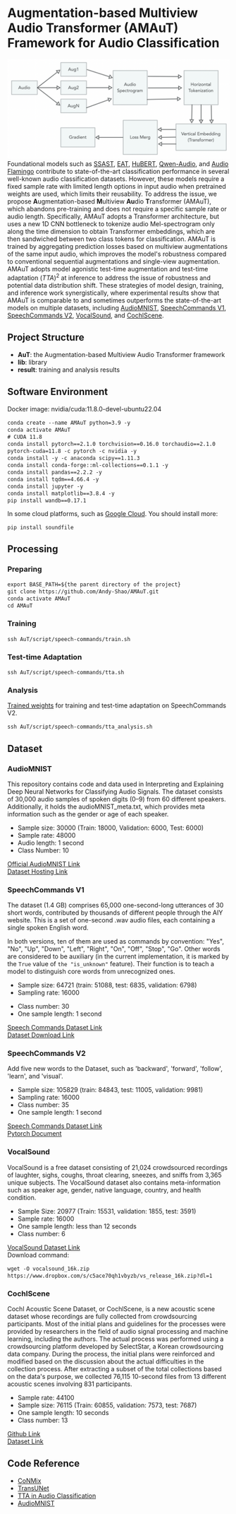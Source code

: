 # Augmentation-based Multiview Audio Transformer (AMAuT) Framework for Audio Classification
![Figure](./img/Full-arch.png)
Foundational models such as [SSAST](https://doi.org/10.1609/aaai.v36i10.21315), [EAT](https://doi.org/10.48550/arXiv.2401.03497), [HuBERT](https://doi.org/10.1109/TASLP.2021.3122291), [Qwen-Audio](https://doi.org/10.48550/arXiv.2311.07919), and [Audio Flamingo](https://doi.org/10.48550/arXiv.2402.01831) contribute to state-of-the-art classification performance in several well-known audio classification datasets. However, these models require a fixed sample rate with limited length options in input audio when pretrained weights are used, which limits their reusability. To address the issue, we propose **A**ugmentation-based **M**ultiview **Au**dio **T**ransformer (AMAuT), which abandons pre-training and does not require a specific sample rate or audio length. Specifically, AMAuT adopts a Transformer architecture, but uses a new 1D CNN bottleneck to tokenize audio Mel-spectrogram only along the time dimension to obtain Transformer embeddings, which are then sandwiched between two class tokens for classification. AMAuT is trained by aggregating prediction losses based on multiview augmentations of the same input audio, which improves the model's robustness compared to conventional sequential augmentations and single-view augmentation. AMAuT adopts model agonistic test-time augmentation and test-time adaptation $(TTA)^2$ at inference to address the issue of robustness and potential data distribution shift. These strategies of model design, training, and inference work synergistically, where experimental results show that AMAuT is comparable to and sometimes outperforms the state-of-the-art models on multiple datasets, including [AudioMNIST](https://github.com/soerenab/AudioMNIST/tree/master), [SpeechCommands V1](https://research.google/blog/launching-the-speech-commands-dataset/), [SpeechCommands V2](https://research.google/blog/launching-the-speech-commands-dataset/), [VocalSound](https://sls.csail.mit.edu/downloads/vocalsound/), and [CochlScene](https://github.com/cochlearai/cochlscene). 

## Project Structure
+ **AuT**: the Augmentation-based Multiview Audio Transformer framework
+ **lib**: library
+ **result**: training and analysis results

## Software Environment
Docker image: nvidia/cuda:11.8.0-devel-ubuntu22.04
```shell
conda create --name AMAuT python=3.9 -y 
conda activate AMAuT
# CUDA 11.8
conda install pytorch==2.1.0 torchvision==0.16.0 torchaudio==2.1.0 pytorch-cuda=11.8 -c pytorch -c nvidia -y
conda install -y -c anaconda scipy==1.11.3
conda install conda-forge::ml-collections==0.1.1 -y
conda install pandas==2.2.2 -y
conda install tqdm==4.66.4 -y
conda install jupyter -y
conda install matplotlib==3.8.4 -y 
pip install wandb==0.17.1
```

In some cloud platforms, such as [Google Cloud](https://cloud.google.com). You should install more:
```shell
pip install soundfile
```

## Processing
### Preparing
```shell
export BASE_PATH=${the parent directory of the project}
git clone https://github.com/Andy-Shao/AMAuT.git
conda activate AMAuT
cd AMAuT
```

### Training
```shell
ssh AuT/script/speech-commands/train.sh
```

### Test-time Adaptation
```shell
ssh AuT/script/speech-commands/tta.sh
```

### Analysis
[Trained weights](https://drive.google.com/file/d/1C6thnM4-zZhyxxTh-52TfDdxLIh_Xa1P/view?usp=drive_link) for training and test-time adaptation on SpeechCommands V2.
```shell
ssh AuT/script/speech-commands/tta_analysis.sh
```

## Dataset
### AudioMNIST
This repository contains code and data used in Interpreting and Explaining Deep Neural Networks for Classifying Audio Signals. The dataset consists of 30,000 audio samples of spoken digits (0–9) from 60 different speakers. Additionally, it holds the audioMNIST_meta.txt, which provides meta information such as the gender or age of each speaker.

+ Sample size: 30000 (Train: 18000, Validation: 6000, Test: 6000)
+ Sample rate: 48000
+ Audio length: 1 second
+ Class Number: 10
<!-- + sample data shape: [1, 14073 - 47998] -->
  
[Official AudioMNIST Link](https://github.com/soerenab/AudioMNIST/tree/master)<br/>
[Dataset Hosting Link](https://drive.google.com/file/d/1kq5_qCKRUTHmViDIziSRKPjW4fIoyT9u/view?usp=drive_link)

### SpeechCommands V1
The dataset (1.4 GB) comprises 65,000 one-second-long utterances of 30 short words, contributed by thousands of different people through the AIY website. This is a set of one-second .wav audio files, each containing a single spoken English word.

In both versions, ten of them are used as commands by convention: "Yes", "No", "Up", "Down", "Left",
"Right", "On", "Off", "Stop", "Go". Other words are considered to be auxiliary (in the current implementation,
it is marked by the `True` value of `the "is_unknown"` feature). Their function is to teach a model to distinguish core words
from unrecognized ones.

+ Sample size: 64721 (train: 51088, test: 6835, validation: 6798)
+ Sampling rate: 16000
<!-- + Sample data shape: [1, 5945 - 16000] -->
+ Class number: 30
+ One sample length: 1 second

[Speech Commands Dataset Link](https://research.google/blog/launching-the-speech-commands-dataset/)<br/>
[Dataset Download Link](http://download.tensorflow.org/data/speech_commands_v0.01.tar.gz)

### SpeechCommands V2
Add five new words to the Dataset, such as 'backward', 'forward', 'follow', 'learn', and 'visual'.

+ Sample size: 105829 (train: 84843, test: 11005, validation: 9981)
+ Sampling rate: 16000
+ Class number: 35
+ One sample length: 1 second
  
[Speech Commands Dataset Link](https://research.google/blog/launching-the-speech-commands-dataset/)<br/>
[Pytorch Document](https://pytorch.org/audio/main/generated/torchaudio.datasets.SPEECHCOMMANDS.html)

### VocalSound
VocalSound is a free dataset consisting of 21,024 crowdsourced recordings of laughter, sighs, coughs, throat clearing, sneezes, and sniffs from 3,365 unique subjects. The VocalSound dataset also contains meta-information such as speaker age, gender, native language, country, and health condition.

+ Sample Size: 20977 (Train: 15531, validation: 1855, test: 3591)
+ Sample rate: 16000
+ One sample length: less than 12 seconds
+ Class number: 6

[VocalSound Dataset Link](https://sls.csail.mit.edu/downloads/vocalsound/)<br/>
Download command:
```shell
wget -O vocalsound_16k.zip https://www.dropbox.com/s/c5ace70qh1vbyzb/vs_release_16k.zip?dl=1
```

### CochlScene
Cochl Acoustic Scene Dataset, or CochlScene, is a new acoustic scene dataset whose recordings are fully collected from crowdsourcing participants. Most of the initial plans and guidelines for the processes were provided by researchers in the field of audio signal processing and machine learning, including the authors. The actual process was performed using a crowdsourcing platform developed by SelectStar, a Korean crowdsourcing data company. During the process, the initial plans were reinforced and modified based on the discussion about the actual difficulties in the collection process. After extracting a subset of the total collections based on the data's purpose, we collected 76,115 10-second files from 13 different acoustic scenes involving 831 participants.

+ Sample rate: 44100
+ Sample size: 76115 (Train: 60855, validation: 7573, test: 7687)
+ One sample length: 10 seconds
+ Class number: 13

[Github Link](https://github.com/cochlearai/cochlscene)<br/>
[Dataset Link](https://zenodo.org/records/7080122)

## Code Reference
+ [CoNMix](https://github.com/vcl-iisc/CoNMix/tree/master)
+ [TransUNet](https://github.com/Beckschen/TransUNet)
+ [TTA in Audio Classification](https://github.com/Andy-Shao/TTA-in-AC.git)
+ [AudioMNIST](https://github.com/soerenab/AudioMNIST/tree/master)
